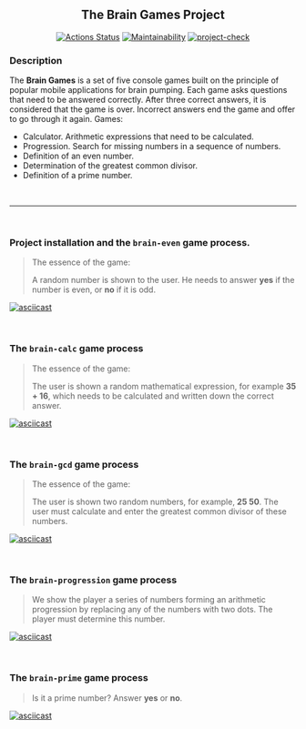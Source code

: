 <div align="center">

  ## The Brain Games Project

  <a href="">[![Actions Status](https://github.com/arzartden/frontend-project-lvl1/workflows/hexlet-check/badge.svg)](https://github.com/arzartden/frontend-project-lvl1/actions/workflows/hexlet-check.yml)</a>
  <a href="">[![Maintainability](https://api.codeclimate.com/v1/badges/96da757da23faab2ada6/maintainability)](https://codeclimate.com/github/arzartden/frontend-project-lvl1/maintainability)</a>
  <a href="">[![project-check](https://github.com/arzartden/frontend-project-lvl1/actions/workflows/project-check.yml/badge.svg)](https://github.com/arzartden/frontend-project-lvl1/actions/workflows/project-check.yml)</a>

</div>

### Description

The **Brain Games** is a set of five console games built on the principle of popular mobile applications for brain pumping. Each game asks questions that need to be answered correctly. After three correct answers, it is considered that the game is over. Incorrect answers end the game and offer to go through it again. Games:
 - Calculator. Arithmetic expressions that need to be calculated.
 - Progression. Search for missing numbers in a sequence of numbers.
 - Definition of an even number.
 - Determination of the greatest common divisor.
 - Definition of a prime number.

<br>

---

<br>

### Project installation and the `brain-even` game process.
>  The essence of the game:
>
>  A random number is shown to the user. He needs to answer **yes** if the number is even, or **no** if it is odd.

[![asciicast](https://asciinema.org/a/OqSvTS8MucGrvZecsxwzufBGN.svg)](https://asciinema.org/a/OqSvTS8MucGrvZecsxwzufBGN)

<br>

### The `brain-calc` game process
>  The essence of the game:
>
>  The user is shown a random mathematical expression, for example **35 + 16**, which needs to be calculated and written down the correct answer.

[![asciicast](https://asciinema.org/a/MKBEAmHgbY1p6lnSViObi6KjG.svg)](https://asciinema.org/a/MKBEAmHgbY1p6lnSViObi6KjG)

<br>

### The `brain-gcd` game process
>  The essence of the game:
>
>  The user is shown two random numbers, for example, **25 50**. The user must calculate and enter the greatest common divisor of these numbers.

[![asciicast](https://asciinema.org/a/HC4A0j88g2mUH5zhyEdT6qclk.svg)](https://asciinema.org/a/HC4A0j88g2mUH5zhyEdT6qclk)

<br>

### The `brain-progression` game process
> We show the player a series of numbers forming an arithmetic progression by replacing any of the numbers with two dots. The player must determine this number.

[![asciicast](https://asciinema.org/a/dd1cop65sHisSjFXww6p7JyZE.svg)](https://asciinema.org/a/dd1cop65sHisSjFXww6p7JyZE)

<br>

### The `brain-prime` game process
> Is it a prime number? Answer **yes** or **no**.

[![asciicast](https://asciinema.org/a/LBxo1AmOTNeISUcpFZayxqDIE.svg)](https://asciinema.org/a/LBxo1AmOTNeISUcpFZayxqDIE)
